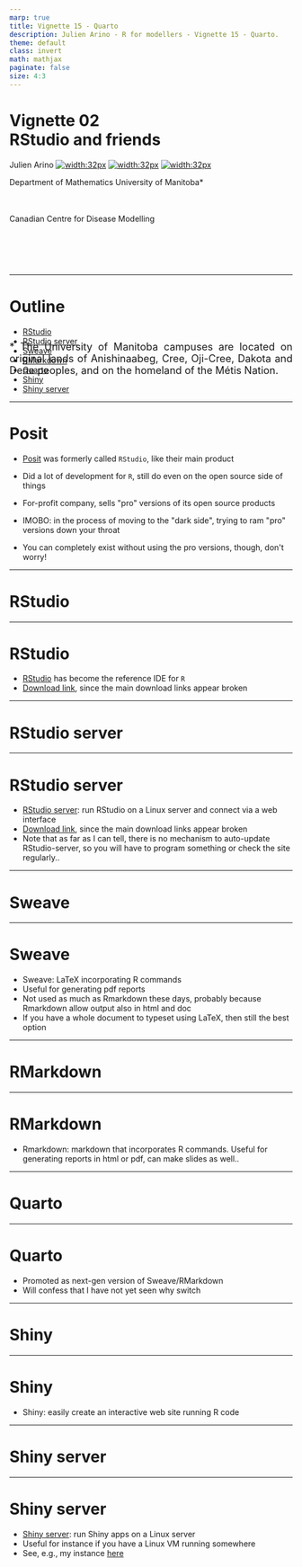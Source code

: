 ```yaml
---
marp: true
title: Vignette 15 - Quarto
description: Julien Arino - R for modellers - Vignette 15 - Quarto.
theme: default
class: invert
math: mathjax
paginate: false
size: 4:3
---
```


<style>
  img[alt~="center"] {
    display: block;
    margin: 0 auto;
  }
</style>

<!-- backgroundColor: black -->
<!-- _backgroundImage: "linear-gradient(to top, #85110d, 1%, black)" -->
# Vignette 02<br>RStudio and friends

Julien Arino [![width:32px](https://raw.githubusercontent.com/julien-arino/presentations/main/FIGS/icons/email-round.png)](mailto:Julien.Arino@umanitoba.ca) [![width:32px](https://raw.githubusercontent.com/julien-arino/presentations/main/FIGS/icons/world-wide-web.png)](https://julien-arino.github.io/) [![width:32px](https://raw.githubusercontent.com/julien-arino/presentations/main/FIGS/icons/github-icon.png)](https://github.com/julien-arino)

Department of Mathematics
University of Manitoba*

<div style = "font-size:18px; margin-top:-10px; padding-bottom:30px;"></div>

Canadian Centre for Disease Modelling

<div style = "text-align: justify; position: relative; bottom: -5%; font-size:18px;">
* The University of Manitoba campuses are located on original lands of Anishinaabeg, Cree, Oji-Cree, Dakota and Dene peoples, and on the homeland of the Métis Nation.</div>

---

<!-- _backgroundImage: "radial-gradient(red,30%,black)" -->
# Outline

- [RStudio](#rstudio)
- [RStudio server](#rstudio-server)
- [Sweave](#sweave)
- [RMarkdown](#rmarkdown)
- [Quarto](#quarto)
- [Shiny](#shiny)
- [Shiny server](#shiny-server)

---

# Posit

- [Posit](https://posit.co/) was formerly called `RStudio`, like their main product

- Did a lot of development for `R`, still do even on the open source side of things

- For-profit company, sells "pro" versions of its open source products

- IMOBO: in the process of moving to the "dark side", trying to ram "pro" versions down your throat

- You can completely exist without using the pro versions, though, don't worry!

---

<!-- _backgroundImage: "linear-gradient(to bottom, red, black)" -->
# <!--fit-->RStudio

---

# RStudio

- [RStudio](https://posit.co/products/open-source/rstudio/) has become the reference IDE for `R`
- [Download link](https://posit.co/download/rstudio-desktop/), since the main download links appear broken

---

<!-- _backgroundImage: "linear-gradient(to bottom, red, black)" -->
# <!--fit-->RStudio server

---

# RStudio server

- [RStudio server](https://posit.co/products/open-source/rstudio-server/): run RStudio on a Linux server and connect via a web interface
- [Download link](https://posit.co/download/rstudio-server/), since the main download links appear broken
- Note that as far as I can tell, there is no mechanism to auto-update RStudio-server, so you will have to program something or check the site regularly..

---

<!-- _backgroundImage: "linear-gradient(to bottom, red, black)" -->
# <!--fit-->Sweave

---

# Sweave

- Sweave: LaTeX incorporating R commands
- Useful for generating pdf reports
- Not used as much as Rmarkdown these days, probably because Rmarkdown allow output also in html and doc
- If you have a whole document to typeset using LaTeX, then still the best option

---

<!-- _backgroundImage: "linear-gradient(to bottom, red, black)" -->
# <!--fit-->RMarkdown

---

# RMarkdown

- Rmarkdown: markdown that incorporates R commands. Useful for generating reports in html or pdf, can make slides as well..

---

<!-- _backgroundImage: "linear-gradient(to bottom, red, black)" -->
# <!--fit-->Quarto

---

# Quarto

- Promoted as next-gen version of Sweave/RMarkdown
- Will confess that I have not yet seen why switch

---

<!-- _backgroundImage: "linear-gradient(to bottom, red, black)" -->
# <!--fit-->Shiny

---

# Shiny

- Shiny: easily create an interactive web site running R code

---

<!-- _backgroundImage: "linear-gradient(to bottom, red, black)" -->
# <!--fit-->Shiny server

---

# Shiny server

- [Shiny server](https://posit.co/products/open-source/shinyserver/): run Shiny apps on a Linux server
- Useful for instance if you have a Linux VM running somewhere
- See, e.g., my instance [here](https://daytah-or-dahtah.ovh:3838/)

